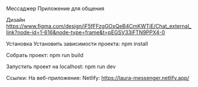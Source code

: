 Мессаджер
Приложение для общения

Дизайн
https://www.figma.com/design/jF5fFFzgGOxQeB4CmKWTiE/Chat_external_link?node-id=1-616&node-type=frame&t=pEGSV33iFTN9PPX4-0

Установка
Установить зависимости проекта: npm install

Собрать проект: npm run build

Запустить проект на localhost: npm run dev

Ссылки:
На веб-приложение:
Netlify: https://laura-messenger.netlify.app/
